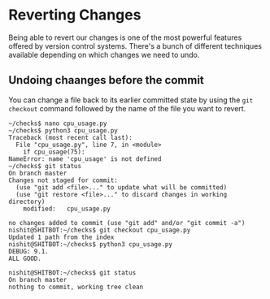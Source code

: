 <h1> Reverting Changes </h1>

Being able to revert our changes is one of
the most powerful features
offered by version control systems.
There's a bunch of different techniques available
depending on which changes we need to undo. 

<h2> Undoing chaanges before the commit </h2>

You can change a file back to
its earlier committed state by using
the `git checkout` command
followed by the name of the file you want to revert. 

```shell
~/checks$ nano cpu_usage.py 
~/checks$ python3 cpu_usage.py 
Traceback (most recent call last):
  File "cpu_usage.py", line 7, in <module>
    if cpu_usage(75):
NameError: name 'cpu_usage' is not defined
~/checks$ git status 
On branch master
Changes not staged for commit:
  (use "git add <file>..." to update what will be committed)
  (use "git restore <file>..." to discard changes in working directory)
	modified:   cpu_usage.py

no changes added to commit (use "git add" and/or "git commit -a")
nishit@SHITBOT:~/checks$ git checkout cpu_usage.py
Updated 1 path from the index
nishit@SHITBOT:~/checks$ python3 cpu_usage.py 
DEBUG: 9.1.
ALL GOOD.

nishit@SHITBOT:~/checks$ git status 
On branch master
nothing to commit, working tree clean
```
